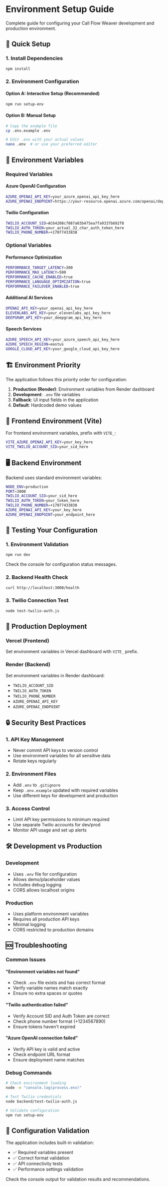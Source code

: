 # Environment Setup Guide

Complete guide for configuring your Call Flow Weaver development and production environment.

## 🚀 Quick Setup

### 1. Install Dependencies
```bash
npm install
```

### 2. Environment Configuration

#### Option A: Interactive Setup (Recommended)
```bash
npm run setup-env
```

#### Option B: Manual Setup
```bash
# Copy the example file
cp .env.example .env

# Edit .env with your actual values
nano .env  # or use your preferred editor
```

## 🔑 Environment Variables

### Required Variables

#### Azure OpenAI Configuration
```bash
AZURE_OPENAI_API_KEY=your_azure_openai_api_key_here
AZURE_OPENAI_ENDPOINT=https://your-resource.openai.azure.com/openai/deployments/gpt4omini/chat/completions?api-version=2025-01-01-preview
```

#### Twilio Configuration
```bash
TWILIO_ACCOUNT_SID=AC64208c7087a03b475ea7fa9337b692f8
TWILIO_AUTH_TOKEN=your_actual_32_char_auth_token_here
TWILIO_PHONE_NUMBER=+17077433838
```

### Optional Variables

#### Performance Optimization
```bash
PERFORMANCE_TARGET_LATENCY=300
PERFORMANCE_MAX_LATENCY=500
PERFORMANCE_CACHE_ENABLED=true
PERFORMANCE_LANGUAGE_OPTIMIZATION=true
PERFORMANCE_FAILOVER_ENABLED=true
```

#### Additional AI Services
```bash
OPENAI_API_KEY=your_openai_api_key_here
ELEVENLABS_API_KEY=your_elevenlabs_api_key_here
DEEPGRAM_API_KEY=your_deepgram_api_key_here
```

#### Speech Services
```bash
AZURE_SPEECH_API_KEY=your_azure_speech_api_key_here
AZURE_SPEECH_REGION=eastus
GOOGLE_CLOUD_API_KEY=your_google_cloud_api_key_here
```

## 🏗️ Environment Priority

The application follows this priority order for configuration:

1. **Production (Render)**: Environment variables from Render dashboard
2. **Development**: `.env` file variables
3. **Fallback**: UI input fields in the application
4. **Default**: Hardcoded demo values

## 🔧 Frontend Environment (Vite)

For frontend environment variables, prefix with `VITE_`:

```bash
VITE_AZURE_OPENAI_API_KEY=your_key_here
VITE_TWILIO_ACCOUNT_SID=your_sid_here
```

## 🖥️ Backend Environment

Backend uses standard environment variables:

```bash
NODE_ENV=production
PORT=3000
TWILIO_ACCOUNT_SID=your_sid_here
TWILIO_AUTH_TOKEN=your_token_here
TWILIO_PHONE_NUMBER=+17077433838
AZURE_OPENAI_API_KEY=your_key_here
AZURE_OPENAI_ENDPOINT=your_endpoint_here
```

## 🧪 Testing Your Configuration

### 1. Environment Validation
```bash
npm run dev
```
Check the console for configuration status messages.

### 2. Backend Health Check
```bash
curl http://localhost:3000/health
```

### 3. Twilio Connection Test
```bash
node test-twilio-auth.js
```

## 🚀 Production Deployment

### Vercel (Frontend)
Set environment variables in Vercel dashboard with `VITE_` prefix.

### Render (Backend)
Set environment variables in Render dashboard:
- `TWILIO_ACCOUNT_SID`
- `TWILIO_AUTH_TOKEN`
- `TWILIO_PHONE_NUMBER`
- `AZURE_OPENAI_API_KEY`
- `AZURE_OPENAI_ENDPOINT`

## 🔒 Security Best Practices

### 1. API Key Management
- Never commit API keys to version control
- Use environment variables for all sensitive data
- Rotate keys regularly

### 2. Environment Files
- Add `.env` to `.gitignore`
- Keep `.env.example` updated with required variables
- Use different keys for development and production

### 3. Access Control
- Limit API key permissions to minimum required
- Use separate Twilio accounts for dev/prod
- Monitor API usage and set up alerts

## 🛠️ Development vs Production

### Development
- Uses `.env` file for configuration
- Allows demo/placeholder values
- Includes debug logging
- CORS allows localhost origins

### Production
- Uses platform environment variables
- Requires all production API keys
- Minimal logging
- CORS restricted to production domains

## 🆘 Troubleshooting

### Common Issues

#### "Environment variables not found"
- Check `.env` file exists and has correct format
- Verify variable names match exactly
- Ensure no extra spaces or quotes

#### "Twilio authentication failed"
- Verify Account SID and Auth Token are correct
- Check phone number format (+1234567890)
- Ensure tokens haven't expired

#### "Azure OpenAI connection failed"
- Verify API key is valid and active
- Check endpoint URL format
- Ensure deployment name matches

### Debug Commands
```bash
# Check environment loading
node -e "console.log(process.env)"

# Test Twilio credentials
node backend/test-twilio-auth.js

# Validate configuration
npm run setup-env
```

## 📝 Configuration Validation

The application includes built-in validation:

- ✅ Required variables present
- ✅ Correct format validation
- ✅ API connectivity tests
- ✅ Performance settings validation

Check the console output for validation results and recommendations.
